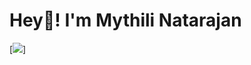 # Hey👋! I'm Mythili Natarajan 

[![](https://img.shields.io/badge/Resume%20-%20green?style=for-the-badge)]

